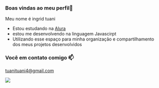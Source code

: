 ### Boas vindas ao meu perfil👋


Meu nome é ingrid tuani

- Estou estudando na [Alura](https://ww.alura.com.br)
- estou me desenvolvendo na linguagem Javascirpt
- Utilizando esse espaço para minha organização e compartilhamento dos meus projetos desenvolvidos

 ### Você em contato comigo 📫

 tuanituani4@gmail.com


 ![](https://media1.tenor.com/m/PxLMLRUNfDcAAAAC/jinmojv21-bts.gif)
